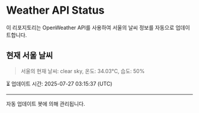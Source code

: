 
# Weather API Status

이 리포지토리는 OpenWeather API를 사용하여 서울의 날씨 정보를 자동으로 업데이트합니다.

## 현재 서울 날씨
> 서울의 현재 날씨: clear sky, 온도: 34.03°C, 습도: 50%

⏳ 업데이트 시간: 2025-07-27 03:15:37 (UTC)

---
자동 업데이트 봇에 의해 관리됩니다.
